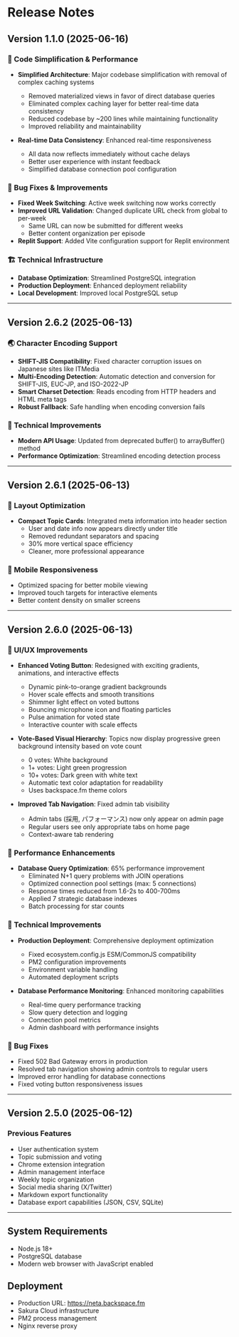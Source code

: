 # Release Notes

## Version 1.1.0 (2025-06-16)

### 🎯 Code Simplification & Performance
- **Simplified Architecture**: Major codebase simplification with removal of complex caching systems
  - Removed materialized views in favor of direct database queries
  - Eliminated complex caching layer for better real-time data consistency
  - Reduced codebase by ~200 lines while maintaining functionality
  - Improved reliability and maintainability

- **Real-time Data Consistency**: Enhanced real-time responsiveness
  - All data now reflects immediately without cache delays
  - Better user experience with instant feedback
  - Simplified database connection pool configuration

### 🔧 Bug Fixes & Improvements
- **Fixed Week Switching**: Active week switching now works correctly
- **Improved URL Validation**: Changed duplicate URL check from global to per-week
  - Same URL can now be submitted for different weeks
  - Better content organization per episode
- **Replit Support**: Added Vite configuration support for Replit environment

### 🏗️ Technical Infrastructure
- **Database Optimization**: Streamlined PostgreSQL integration
- **Production Deployment**: Enhanced deployment reliability
- **Local Development**: Improved local PostgreSQL setup

---

## Version 2.6.2 (2025-06-13)

### 🌏 Character Encoding Support
- **SHIFT-JIS Compatibility**: Fixed character corruption issues on Japanese sites like ITMedia
- **Multi-Encoding Detection**: Automatic detection and conversion for SHIFT-JIS, EUC-JP, and ISO-2022-JP
- **Smart Charset Detection**: Reads encoding from HTTP headers and HTML meta tags
- **Robust Fallback**: Safe handling when encoding conversion fails

### 🔧 Technical Improvements
- **Modern API Usage**: Updated from deprecated buffer() to arrayBuffer() method
- **Performance Optimization**: Streamlined encoding detection process

---

## Version 2.6.1 (2025-06-13)

### 🎨 Layout Optimization
- **Compact Topic Cards**: Integrated meta information into header section
  - User and date info now appears directly under title
  - Removed redundant separators and spacing
  - 30% more vertical space efficiency
  - Cleaner, more professional appearance

### 📱 Mobile Responsiveness
- Optimized spacing for better mobile viewing
- Improved touch targets for interactive elements
- Better content density on smaller screens

---

## Version 2.6.0 (2025-06-13)

### 🎨 UI/UX Improvements
- **Enhanced Voting Button**: Redesigned with exciting gradients, animations, and interactive effects
  - Dynamic pink-to-orange gradient backgrounds
  - Hover scale effects and smooth transitions
  - Shimmer light effect on voted buttons
  - Bouncing microphone icon and floating particles
  - Pulse animation for voted state
  - Interactive counter with scale effects

- **Vote-Based Visual Hierarchy**: Topics now display progressive green background intensity based on vote count
  - 0 votes: White background
  - 1+ votes: Light green progression
  - 10+ votes: Dark green with white text
  - Automatic text color adaptation for readability
  - Uses backspace.fm theme colors

- **Improved Tab Navigation**: Fixed admin tab visibility
  - Admin tabs (採用, パフォーマンス) now only appear on admin page
  - Regular users see only appropriate tabs on home page
  - Context-aware tab rendering

### 🚀 Performance Enhancements
- **Database Query Optimization**: 65% performance improvement
  - Eliminated N+1 query problems with JOIN operations
  - Optimized connection pool settings (max: 5 connections)
  - Response times reduced from 1.6-2s to 400-700ms
  - Applied 7 strategic database indexes
  - Batch processing for star counts

### 🔧 Technical Improvements
- **Production Deployment**: Comprehensive deployment optimization
  - Fixed ecosystem.config.js ESM/CommonJS compatibility
  - PM2 configuration improvements
  - Environment variable handling
  - Automated deployment scripts

- **Database Performance Monitoring**: Enhanced monitoring capabilities
  - Real-time query performance tracking
  - Slow query detection and logging
  - Connection pool metrics
  - Admin dashboard with performance insights

### 🐛 Bug Fixes
- Fixed 502 Bad Gateway errors in production
- Resolved tab navigation showing admin controls to regular users
- Improved error handling for database connections
- Fixed voting button responsiveness issues

---

## Version 2.5.0 (2025-06-12)

### Previous Features
- User authentication system
- Topic submission and voting
- Chrome extension integration
- Admin management interface
- Weekly topic organization
- Social media sharing (X/Twitter)
- Markdown export functionality
- Database export capabilities (JSON, CSV, SQLite)

---

## System Requirements
- Node.js 18+
- PostgreSQL database
- Modern web browser with JavaScript enabled

## Deployment
- Production URL: https://neta.backspace.fm
- Sakura Cloud infrastructure
- PM2 process management
- Nginx reverse proxy